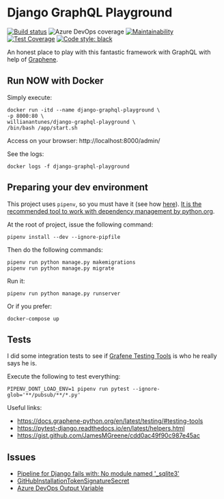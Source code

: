 # Django GraphQL Playground

[![Build status](https://dev.azure.com/willianantunes/python/_apis/build/status/Django%20GraphQL%20Playground)](https://dev.azure.com/willianantunes/python/_build/latest?definitionId=1)
![Azure DevOps coverage](https://img.shields.io/azure-devops/coverage/willianantunes/python/1.svg?label=Azure%20Pipelines%20Coverage)
[![Maintainability](https://api.codeclimate.com/v1/badges/90f0ed08e9d576f7c602/maintainability)](https://codeclimate.com/github/willianantunes/django-graphql-playground/maintainability)
[![Test Coverage](https://api.codeclimate.com/v1/badges/90f0ed08e9d576f7c602/test_coverage)](https://codeclimate.com/github/willianantunes/django-graphql-playground/test_coverage)
[![Code style: black](https://img.shields.io/badge/code%20style-black-000000.svg)](https://github.com/ambv/black)

An honest place to play with this fantastic framework with GraphQL with help of [Graphene](https://github.com/graphql-python/graphene).

## Run NOW with Docker

Simply execute:

    docker run -itd --name django-graphql-playground \
    -p 8000:80 \
    willianantunes/django-graphql-playground \
    /bin/bash /app/start.sh

Access on your browser: http://localhost:8000/admin/

See the logs:

    docker logs -f django-graphql-playground

## Preparing your dev environment

This project uses `pipenv`, so you must have it (see how [here](https://pipenv.readthedocs.io/en/latest/#install-pipenv-today)). [It is the recommended tool to work with dependency management by python.org](https://packaging.python.org/guides/tool-recommendations/).

At the root of project, issue the following command:

    pipenv install --dev --ignore-pipfile

Then do the following commands:

    pipenv run python manage.py makemigrations
    pipenv run python manage.py migrate

Run it:

    pipenv run python manage.py runserver
    
Or if you prefer:

    docker-compose up

## Tests

I did some integration tests to see if [Grafene Testing Tools](https://docs.graphene-python.org/en/latest/testing/#testing-tools) is who he really says he is.

Execute the following to test everything:

    PIPENV_DONT_LOAD_ENV=1 pipenv run pytest --ignore-glob='**/pubsub/**/*.py' 

Useful links:

- https://docs.graphene-python.org/en/latest/testing/#testing-tools
- https://pytest-django.readthedocs.io/en/latest/helpers.html
- https://gist.github.com/JamesMGreene/cdd0ac49f90c987e45ac

## Issues

- [Pipeline for Django fails with: No module named '_sqlite3'](https://developercommunity.visualstudio.com/content/problem/574733/pipeline-for-django-fails-with-no-module-named-sql.html)
- [GitHubInstallationTokenSignatureSecret](https://developercommunity.visualstudio.com/content/problem/564582/githubinstallationtokensignaturesecret-does-not-ex.html)
- [Azure DevOps Output Variable](https://github.com/microsoft/azure-pipelines-agent/blob/master/docs/preview/outputvariable.md)
